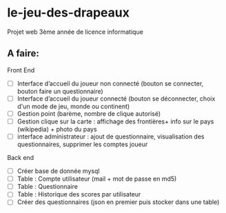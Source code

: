 # le-jeu-des-drapeaux
Projet web 3ème année de licence informatique

## A faire:

Front End
- [ ] Interface d’accueil du joueur non connecté (bouton se connecter, bouton faire un questionnaire)
- [ ] Interface d’accueil du joueur connecté (bouton se déconnecter, choix d'un mode de jeu, monde ou continent)
- [ ] Gestion point (barème, nombre de clique autorisé)
- [ ] Gestion clique sur la carte : affichage des frontières+ info sur le pays (wikipedia) + photo du pays
- [ ] interface administrateur : ajout de questionnaire, visualisation des questionnaires, supprimer les comptes joueur

Back end
- [ ] Créer base de donnée mysql
- [ ] Table : Compte utilisateur (mail + mot de passe en md5)
- [ ] Table : Questionnaire
- [ ] Table : Historique des scores par utilisateur
- [ ] Créer des questionnaires (json en premier puis stocker dans une table)
